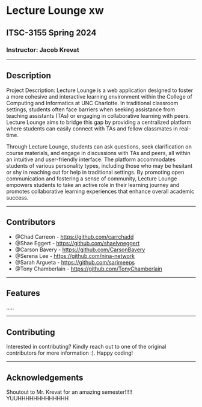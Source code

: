 # Lecture Lounge xw


## ITSC-3155 Spring 2024

### Instructor: Jacob Krevat

---

## Description

Project Description: Lecture Lounge is a web application designed to foster a more cohesive and interactive learning environment within the College of Computing and Informatics at UNC Charlotte. In traditional classroom settings, students often face barriers when seeking assistance from teaching assistants (TAs) or engaging in collaborative learning with peers. Lecture Lounge aims to bridge this gap by providing a centralized platform where students can easily connect with TAs and fellow classmates in real-time.

Through Lecture Lounge, students can ask questions, seek clarification on course materials, and engage in discussions with TAs and peers, all within an intuitive and user-friendly interface. The platform accommodates students of various personality types, including those who may be hesitant or shy in reaching out for help in traditional settings. By promoting open communication and fostering a sense of community, Lecture Lounge empowers students to take an active role in their learning journey and promotes collaborative learning experiences that enhance overall academic success.

---

## Contributors

- @Chad Carreon - https://github.com/carrchadd
- @Shae Eggert - https://github.com/shaelyneggert
- @Carson Bavery - https://github.com/CarsonBavery
- @Serena Lee - https://github.com/nina-network
- @Sarah Argueta - https://github.com/sarimeeps
- @Tony Chamberlain - https://github.com/TonyChamberlain

---

## Features

.....

---

## Contributing

Interested in contributing? Kindly reach out to one of the original contributors for more information :). Happy coding!

---

## Acknowledgements

Shoutout to Mr. Krevat for an amazing semester!!!!! YUUHHHHHHHHHHHHH
